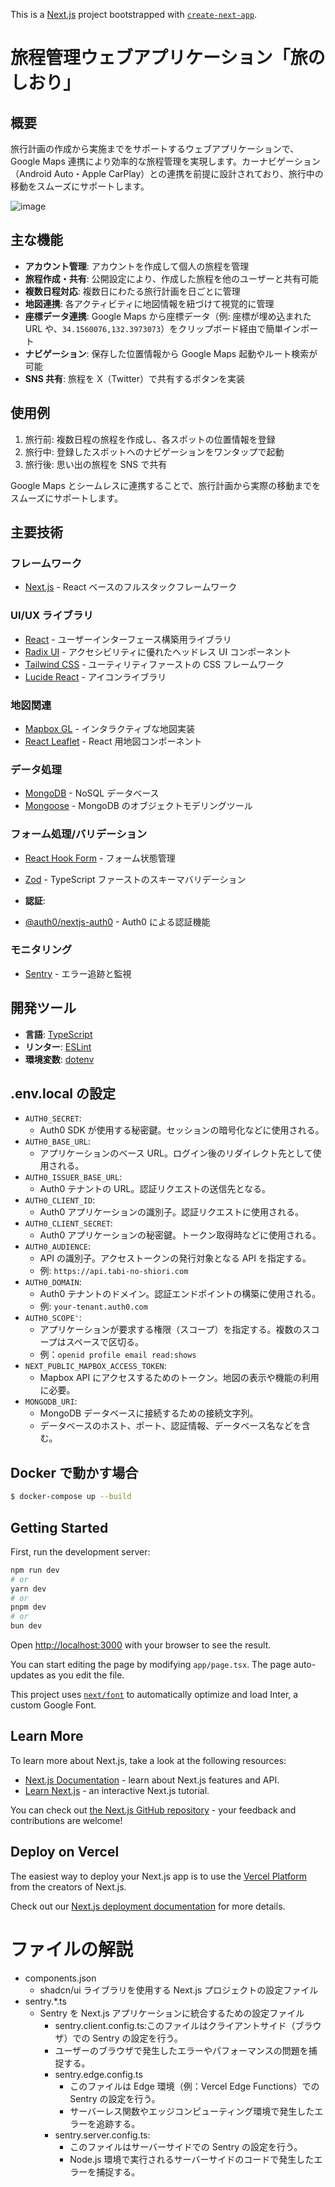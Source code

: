 This is a [Next.js](https://nextjs.org/) project bootstrapped with [`create-next-app`](https://github.com/vercel/next.js/tree/canary/packages/create-next-app).

# 旅程管理ウェブアプリケーション「旅のしおり」

## 概要

旅行計画の作成から実施までをサポートするウェブアプリケーションで、Google Maps 連携により効率的な旅程管理を実現します。カーナビゲーション（Android Auto・Apple CarPlay）との連携を前提に設計されており、旅行中の移動をスムーズにサポートします。

![image](https://github.com/user-attachments/assets/22973f88-6411-49fb-9f3e-6284d649bb26)

## 主な機能

- **アカウント管理**: アカウントを作成して個人の旅程を管理
- **旅程作成・共有**: 公開設定により、作成した旅程を他のユーザーと共有可能
- **複数日程対応**: 複数日にわたる旅行計画を日ごとに管理
- **地図連携**: 各アクティビティに地図情報を紐づけて視覚的に管理
- **座標データ連携**: Google Maps から座標データ（例: 座標が埋め込まれた URL や、`34.1560076,132.3973073`）をクリップボード経由で簡単インポート
- **ナビゲーション**: 保存した位置情報から Google Maps 起動やルート検索が可能
- **SNS 共有**: 旅程を X（Twitter）で共有するボタンを実装

## 使用例

1. 旅行前: 複数日程の旅程を作成し、各スポットの位置情報を登録
2. 旅行中: 登録したスポットへのナビゲーションをワンタップで起動
3. 旅行後: 思い出の旅程を SNS で共有

Google Maps とシームレスに連携することで、旅行計画から実際の移動までをスムーズにサポートします。

## 主要技術

### フレームワーク

- [Next.js](https://nextjs.org/) - React ベースのフルスタックフレームワーク

### UI/UX ライブラリ
- [React](https://react.dev/) - ユーザーインターフェース構築用ライブラリ
- [Radix UI](https://www.radix-ui.com/) - アクセシビリティに優れたヘッドレス UI コンポーネント
- [Tailwind CSS](https://tailwindcss.com/) - ユーティリティファーストの CSS フレームワーク
- [Lucide React](https://lucide.dev/) - アイコンライブラリ

### 地図関連
- [Mapbox GL](https://docs.mapbox.com/mapbox-gl-js/) - インタラクティブな地図実装
- [React Leaflet](https://react-leaflet.js.org/) - React 用地図コンポーネント

### データ処理
- [MongoDB](https://www.mongodb.com/) - NoSQL データベース
- [Mongoose](https://mongoosejs.com/) - MongoDB のオブジェクトモデリングツール

### フォーム処理/バリデーション
- [React Hook Form](https://react-hook-form.com/) - フォーム状態管理
- [Zod](https://github.com/colinhacks/zod) - TypeScript ファーストのスキーマバリデーション

- **認証**:
- [@auth0/nextjs-auth0](https://github.com/auth0/nextjs-auth0) - Auth0 による認証機能

### モニタリング
- [Sentry](https://sentry.io/) - エラー追跡と監視

## 開発ツール

- **言語**: [TypeScript](https://www.typescriptlang.org/)
- **リンター**: [ESLint](https://eslint.org/)
- **環境変数**: [dotenv](https://github.com/motdotla/dotenv)

## .env.local の設定

- `AUTH0_SECRET`:
  - Auth0 SDK が使用する秘密鍵。セッションの暗号化などに使用される。
- `AUTH0_BASE_URL`:
  - アプリケーションのベース URL。ログイン後のリダイレクト先として使用される。
- `AUTH0_ISSUER_BASE_URL`:
  - Auth0 テナントの URL。認証リクエストの送信先となる。
- `AUTH0_CLIENT_ID`:
  - Auth0 アプリケーションの識別子。認証リクエストに使用される。
- `AUTH0_CLIENT_SECRET`:
  - Auth0 アプリケーションの秘密鍵。トークン取得時などに使用される。
- `AUTH0_AUDIENCE`:
  - API の識別子。アクセストークンの発行対象となる API を指定する。
  - 例: `https://api.tabi-no-shiori.com`
- `AUTH0_DOMAIN`:
  - Auth0 テナントのドメイン。認証エンドポイントの構築に使用される。
  - 例: `your-tenant.auth0.com`
- `AUTH0_SCOPE'`:
  - アプリケーションが要求する権限（スコープ）を指定する。複数のスコープはスペースで区切る。
  - 例：`openid profile email read:shows`
- `NEXT_PUBLIC_MAPBOX_ACCESS_TOKEN`:
  - Mapbox API にアクセスするためのトークン。地図の表示や機能の利用に必要。
- `MONGODB_URI`:
  - MongoDB データベースに接続するための接続文字列。
  - データベースのホスト、ポート、認証情報、データベース名などを含む。

## Docker で動かす場合

```bash
$ docker-compose up --build
```

## Getting Started

First, run the development server:

```bash
npm run dev
# or
yarn dev
# or
pnpm dev
# or
bun dev
```

Open [http://localhost:3000](http://localhost:3000) with your browser to see the result.

You can start editing the page by modifying `app/page.tsx`. The page auto-updates as you edit the file.

This project uses [`next/font`](https://nextjs.org/docs/basic-features/font-optimization) to automatically optimize and load Inter, a custom Google Font.

## Learn More

To learn more about Next.js, take a look at the following resources:

- [Next.js Documentation](https://nextjs.org/docs) - learn about Next.js features and API.
- [Learn Next.js](https://nextjs.org/learn) - an interactive Next.js tutorial.

You can check out [the Next.js GitHub repository](https://github.com/vercel/next.js/) - your feedback and contributions are welcome!

## Deploy on Vercel

The easiest way to deploy your Next.js app is to use the [Vercel Platform](https://vercel.com/new?utm_medium=default-template&filter=next.js&utm_source=create-next-app&utm_campaign=create-next-app-readme) from the creators of Next.js.

Check out our [Next.js deployment documentation](https://nextjs.org/docs/deployment) for more details.

# ファイルの解説

- components.json
  - shadcn/ui ライブラリを使用する Next.js プロジェクトの設定ファイル
- sentry.\*.ts
  - Sentry を Next.js アプリケーションに統合するための設定ファイル
    - sentry.client.config.ts:このファイルはクライアントサイド（ブラウザ）での Sentry の設定を行う。
    - ユーザーのブラウザで発生したエラーやパフォーマンスの問題を捕捉する。
    - sentry.edge.config.ts
      - このファイルは Edge 環境（例：Vercel Edge Functions）での Sentry の設定を行う。
      - サーバーレス関数やエッジコンピューティング環境で発生したエラーを追跡する。
    - sentry.server.config.ts:
      - このファイルはサーバーサイドでの Sentry の設定を行う。
      - Node.js 環境で実行されるサーバーサイドのコードで発生したエラーを捕捉する。
